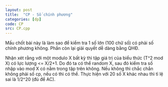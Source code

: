 ```yaml
---
layout: post
title:  "CP - Số chính phương"
categories: [dp]
code: CP
src: CP.cpp
---
```


Mấu chốt bài này là làm sao để kiểm tra 1 số lớn (100 chữ số) có phải số chính phương không. Phần còn lại giải quyết dễ dàng bằng QHĐ.

Nhận xét rằng với một modulo X bất kỳ thì tập giá trị của biểu thức (T^2 mod X) có lực lượng <= X/2+1. Do đó ta có thể random X, sau đó kiểm tra số nhập vào mod X có nằm trong tập trên không. Nếu không thì chắc chắn không phải số cp, nếu có thì có thể. Thực hiện với 20 số X khác nhau thì tỉ lệ sai là 1/2^20 (đủ để AC).
